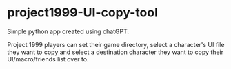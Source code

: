 # project1999-UI-copy-tool
Simple python app created using chatGPT. 

Project 1999 players can set their game directory, select a character's UI file they want to copy and select a destination character they want to copy their UI/macro/friends list over to.
